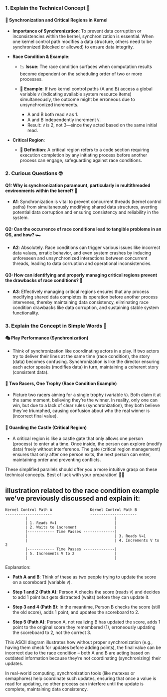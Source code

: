 ### 1. Explain the Technical Concept 📘

#### 🔄 Synchronization and Critical Regions in Kernel
- **Importance of Synchronization**: To prevent data corruption or inconsistencies within the kernel, synchronization is essential. When one kernel control path modifies a data structure, others need to be synchronized (blocked or allowed) to ensure data integrity.
  
- **Race Condition & Example**:
    - 📉 **Issue**: The race condition surfaces when computation results become dependent on the scheduling order of two or more processes.

    - 📜 **Example**: If two kernel control paths (A and B) access a global variable `V` (indicating available system resource items) simultaneously, the outcome might be erroneous due to unsynchronized increments.
        - A and B both read `V` as 1.
        - A and B independently increment `V`.
        - Result: `V` is 2, not 3—since they acted based on the same initial read.

- **Critical Region**:
    - 🛑 **Definition**: A critical region refers to a code section requiring execution completion by any initiating process before another process can engage, safeguarding against race conditions.

### 2. Curious Questions 🤓

#### Q1: Why is synchronization paramount, particularly in multithreaded environments within the kernel? 🔄
- **A1**: Synchronization is vital to prevent concurrent threads (kernel control paths) from simultaneously modifying shared data structures, averting potential data corruption and ensuring consistency and reliability in the system.

#### Q2: Can the occurrence of race conditions lead to tangible problems in an OS, and how? 🏎️
- **A2**: Absolutely. Race conditions can trigger various issues like incorrect data values, erratic behavior, and even system crashes by inducing unforeseen and unsynchronized interactions between concurrent threads, leading to data corruption and operational inconsistencies.

#### Q3: How can identifying and properly managing critical regions prevent the drawbacks of race conditions? 🚧
- **A3**: Effectively managing critical regions ensures that any process modifying shared data completes its operation before another process intervenes, thereby maintaining data consistency, eliminating race condition drawbacks like data corruption, and sustaining stable system functionality.

### 3. Explain the Concept in Simple Words 🍎

#### 🎭 Play Performance (Synchronization)
- Think of synchronization like coordinating actors in a play. If two actors try to deliver their lines at the same time (race condition), the story (data) becomes confusing. Synchronization is like the director ensuring each actor speaks (modifies data) in turn, maintaining a coherent story (consistent data).

#### 🏁 Two Racers, One Trophy (Race Condition Example)
- Picture two racers aiming for a single trophy (variable `V`). Both claim it at the same moment, believing they’re the winner. In reality, only one can win, but due to a lack of clear rules (synchronization), they both believe they’ve triumphed, causing confusion about who the real winner is (incorrect final value).

#### 🏰 Guarding the Castle (Critical Region)
- A critical region is like a castle gate that only allows one person (process) to enter at a time. Once inside, the person can explore (modify data) freely without interference. The gate (critical region management) ensures that only after one person exits, the next person can enter, maintaining order and preventing conflicts.

These simplified parallels should offer you a more intuitive grasp on these technical concepts. Best of luck with your preparation! 🌟🚀

## illustration related to the race condition example we've previously discussed and explain it:

```
Kernel Control Path A                 Kernel Control Path B
---------------------                 ---------------------
         |                                       |
         | 1. Reads V=1                          |
         | 2. Waits to increment                 |
         |------------ Time Passes --------------|
         |                                       | 3. Reads V=1
         |                                       | 4. Increments V to 2
         |------------ Time Passes --------------|
         | 5. Increments V to 2                  |
         |                                       |
```
Explanation:
- **Path A and B**: Think of these as two people trying to update the score on a scoreboard (variable `V`).
  
- **Step 1 and 2 (Path A)**: Person A checks the score (reads `V`) and decides to add 1 point but gets distracted (waits) before they can update it.

- **Step 3 and 4 (Path B)**: In the meantime, Person B checks the score (still the old score), adds 1 point, and updates the scoreboard to 2.

- **Step 5 (Path A)**: Person A, not realizing B has updated the score, adds 1 point to the original score they remembered (1), erroneously updating the scoreboard to 2, not the correct 3.

This ASCII diagram illustrates how without proper synchronization (e.g., having them check for updates before adding points), the final value can be incorrect due to the race condition – both A and B are acting based on outdated information because they’re not coordinating (synchronizing) their updates.

In real-world computing, synchronization tools (like mutexes or semaphores) help coordinate such updates, ensuring that once a value is read for updating, no other process can interfere until the update is complete, maintaining data consistency.